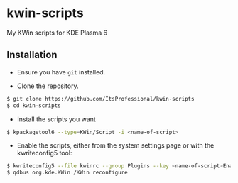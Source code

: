 # kwin-scripts
My KWin scripts for KDE Plasma 6

## Installation

* Ensure you have `git` installed.

* Clone the repository.
```sh
$ git clone https://github.com/ItsProfessional/kwin-scripts
$ cd kwin-scripts
```

* Install the scripts you want
```sh
$ kpackagetool6 --type=KWin/Script -i <name-of-script>
```

* Enable the scripts, either from the system settings page or with the kwriteconfig5 tool:
```sh
$ kwriteconfig5 --file kwinrc --group Plugins --key <name-of-script>Enabled true
$ qdbus org.kde.KWin /KWin reconfigure
```
